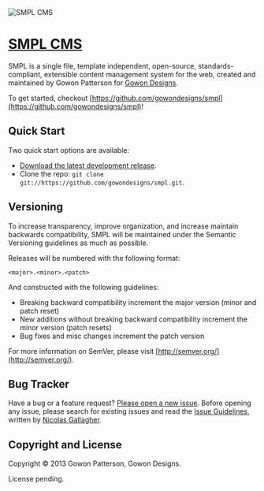 <img src="https://raw.github.com/gowondesigns/smpl/master/images/smpl.png" alt="SMPL CMS" />

# [SMPL CMS](https://github.com/gowondesigns/smpl)

SMPL is a single file, template independent, open-source, standards-compliant, extensible content management system for the web, created and maintained by Gowon Patterson for [Gowon Designs](http://gowondesigns.com).

To get started, checkout [https://github.com/gowondesigns/smpl](https://github.com/gowondesigns/smpl)!



## Quick Start

Two quick start options are available:

* [Download the latest development release](https://github.com/gowondesigns/smpl/zipball/development).
* Clone the repo: `git clone git://https://github.com/gowondesigns/smpl.git`.



## Versioning

To increase transparency, improve organization, and increase maintain backwards compatibility, SMPL will be maintained under the Semantic Versioning guidelines as much as possible.

Releases will be numbered with the following format:

`<major>.<minor>.<patch>`

And constructed with the following guidelines:

* Breaking backward compatibility increment the major version (minor and patch reset)
* New additions without breaking backward compatibility increment the minor version (patch resets)
* Bug fixes and misc changes increment the patch version

For more information on SemVer, please visit [http://semver.org/](http://semver.org/).



## Bug Tracker

Have a bug or a feature request? [Please open a new issue](https://github.com/gowondesigns/smpl/issues). Before opening any issue, please search for existing issues and read the [Issue Guidelines](https://github.com/necolas/issue-guidelines), written by [Nicolas Gallagher](https://github.com/necolas/).



## Copyright and License

Copyright &copy; 2013 Gowon Patterson, Gowon Designs.

License pending.
